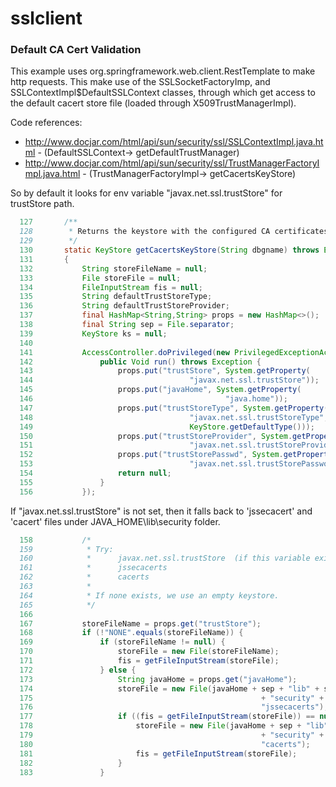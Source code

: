 # sslclient

### Default CA Cert Validation
This example uses org.springframework.web.client.RestTemplate to make http requests. This make use of the SSLSocketFactoryImp, and SSLContextImpl$DefaultSSLContext classes, through which get access to the default cacert store file (loaded through X509TrustManagerImpl).

Code references: 
* http://www.docjar.com/html/api/sun/security/ssl/SSLContextImpl.java.html - (DefaultSSLContext-> getDefaultTrustManager)
* http://www.docjar.com/html/api/sun/security/ssl/TrustManagerFactoryImpl.java.html - (TrustManagerFactoryImpl-> getCacertsKeyStore)

So by default it looks for env variable "javax.net.ssl.trustStore" for trustStore path.

```java
  127       /**
  128        * Returns the keystore with the configured CA certificates.
  129        */
  130       static KeyStore getCacertsKeyStore(String dbgname) throws Exception
  131       {
  132           String storeFileName = null;
  133           File storeFile = null;
  134           FileInputStream fis = null;
  135           String defaultTrustStoreType;
  136           String defaultTrustStoreProvider;
  137           final HashMap<String,String> props = new HashMap<>();
  138           final String sep = File.separator;
  139           KeyStore ks = null;
  140   
  141           AccessController.doPrivileged(new PrivilegedExceptionAction<Void>() {
  142               public Void run() throws Exception {
  143                   props.put("trustStore", System.getProperty(
  144                                   "javax.net.ssl.trustStore"));
  145                   props.put("javaHome", System.getProperty(
  146                                           "java.home"));
  147                   props.put("trustStoreType", System.getProperty(
  148                                   "javax.net.ssl.trustStoreType",
  149                                   KeyStore.getDefaultType()));
  150                   props.put("trustStoreProvider", System.getProperty(
  151                                   "javax.net.ssl.trustStoreProvider", ""));
  152                   props.put("trustStorePasswd", System.getProperty(
  153                                   "javax.net.ssl.trustStorePassword", ""));
  154                   return null;
  155               }
  156           });

```  
If "javax.net.ssl.trustStore" is not set, then it falls back to 'jssecacert' and 'cacert' files under JAVA_HOME\lib\security folder.

```java
  158           /*
  159            * Try:
  160            *      javax.net.ssl.trustStore  (if this variable exists, stop)
  161            *      jssecacerts
  162            *      cacerts
  163            *
  164            * If none exists, we use an empty keystore.
  165            */
  166   
  167           storeFileName = props.get("trustStore");
  168           if (!"NONE".equals(storeFileName)) {
  169               if (storeFileName != null) {
  170                   storeFile = new File(storeFileName);
  171                   fis = getFileInputStream(storeFile);
  172               } else {
  173                   String javaHome = props.get("javaHome");
  174                   storeFile = new File(javaHome + sep + "lib" + sep
  175                                                   + "security" + sep +
  176                                                   "jssecacerts");
  177                   if ((fis = getFileInputStream(storeFile)) == null) {
  178                       storeFile = new File(javaHome + sep + "lib" + sep
  179                                                   + "security" + sep +
  180                                                   "cacerts");
  181                       fis = getFileInputStream(storeFile);
  182                   }
  183               }
```

